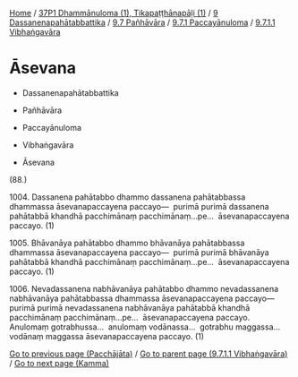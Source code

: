 
[Home](/) / [37P1 Dhammānuloma (1), Tikapaṭṭhānapāḷi (1)](../../../../../37P1.md) / [9 Dassanenapahātabbattika](../../../../9.md) / [9.7 Pañhāvāra](../../../9.7.md) / [9.7.1 Paccayānuloma](../../9.7.1.md) / [9.7.1.1 Vibhaṅgavāra](../9.7.1.1.md)

# Āsevana

* Dassanenapahātabbattika

* Pañhāvāra

* Paccayānuloma

* Vibhaṅgavāra

* Āsevana

(88.)

1004\. Dassanena pahātabbo dhammo dassanena pahātabbassa dhammassa āsevanapaccayena paccayo—  purimā purimā dassanena pahātabbā khandhā pacchimānaṃ pacchimānaṃ…pe…  āsevanapaccayena paccayo. (1)

1005\. Bhāvanāya pahātabbo dhammo bhāvanāya pahātabbassa dhammassa āsevanapaccayena paccayo—  purimā purimā bhāvanāya pahātabbā khandhā pacchimānaṃ pacchimānaṃ…pe…  āsevanapaccayena paccayo. (1)

1006\. Nevadassanena nabhāvanāya pahātabbo dhammo nevadassanena nabhāvanāya pahātabbassa dhammassa āsevanapaccayena paccayo—  purimā purimā nevadassanena nabhāvanāya pahātabbā khandhā pacchimānaṃ pacchimānaṃ…pe…  āsevanapaccayena paccayo. Anulomaṃ gotrabhussa…  anulomaṃ vodānassa…  gotrabhu maggassa…  vodānaṃ maggassa āsevanapaccayena paccayo. (1)

[Go to previous page (Pacchājāta)](Pacchajata.md) / [Go to parent page (9.7.1.1 Vibhaṅgavāra)](../9.7.1.1.md) / [Go to next page (Kamma)](Kamma.md)


